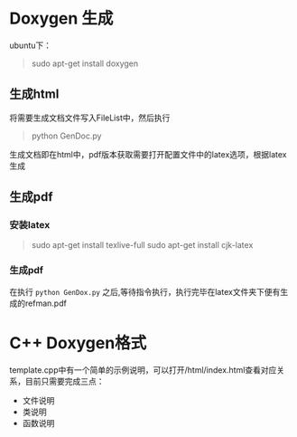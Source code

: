 # Doxygen 生成
ubuntu下：
> sudo apt-get install doxygen

## 生成html
将需要生成文档文件写入FileList中，然后执行
> python GenDoc.py

生成文档即在html中，pdf版本获取需要打开配置文件中的latex选项，根据latex生成

## 生成pdf
### 安装latex
> sudo apt-get install texlive-full 
> sudo apt-get install cjk-latex

### 生成pdf
在执行 ``` python GenDox.py ``` 之后,等待指令执行，执行完毕在latex文件夹下便有生成的refman.pdf

# C++ Doxygen格式
template.cpp中有一个简单的示例说明，可以打开/html/index.html查看对应关系，目前只需要完成三点：
- 文件说明
- 类说明
- 函数说明
